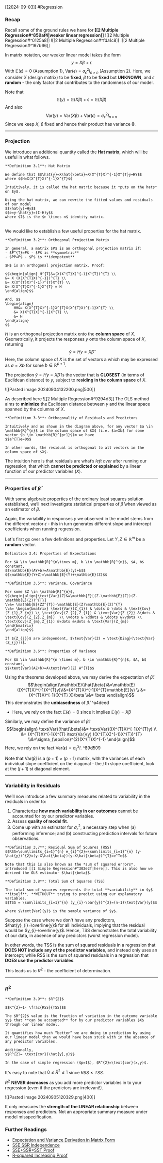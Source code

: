 [[2024-09-03]] #Regression 

### Recap
Recall some of the ground rules we have for **[[2 Multiple Regression#^859af4|weaker linear regression]]** ![[2 Multiple Regression#^0125a8]] ![[2 Multiple Regression#^fda1c8]]
![[2 Multiple Regression#^167b66]]

In matrix notation, our weaker linear model takes the form
$$y=X\beta + \epsilon$$
With $\mathbb{E}(\epsilon)=0$ (Assumption 1), $\text{Var}(\epsilon)=\sigma_{\epsilon}^{2}I_{n \times n}$ (Assumption 2). Here, we consider $X$ (design matrix) to be **fixed**, $\beta$ to be **fixed** but **UNKNOWN**, and $\epsilon$ **random** - the only factor that contributes to the randomness of our model.

Note that $$\mathbb{E}(y)=\mathbb{E}(X\beta)+\mathbb{\epsilon}=\mathbb{E}(X\beta)$$
And also $$\text{Var}(y)=\text{Var}(X\beta)+\text{Var}(\epsilon)=\sigma_{\epsilon}^{2}I_{n \times n}$$
Since we keep $X$, $\beta$ fixed and hence their product has variance $\mathbf{0}$.

---
### Projection
We introduce an additional quantity called the **Hat matrix**, which will be useful in what follows. 

```ad-important
**Definition 3.1**: Hat Matrix

We define that $$\hat{y}=X\hat{\beta}=X(X^{T}X)^{-1}X^{T}y=HY$$
where $$H=X(X^{T}X)^{-1}X^{T}$$

Intuitively, it is called the hat matrix because it *puts on the hats* on $y$.

Using the hat matrix, we can rewrite the fitted values and residuals of our model
$$\hat{y}=Hy$$
$$e=y-\hat{y}=(I-H)y$$
where $I$ is the $n \times n$ identity matrix.
```
\
We would like to establish a few useful properties for the hat matrix.

```ad-important
**Definition 3.2**: Orthogonal Projection Matrix 

In general, a matrix $P$ is an orthogonal projection matrix if:
- $P^{T}=P$ - $P$ is **symmetric**
- $PP=P$ - $P$ is **idempotent**
```

```ad-note
$H$ is an orthogonal projection matrix. Proof:

$$\begin{align} H^{T}&=(X(X^{T}X)^{-1}X^{T})^{T} \\
&= X (X(X^{T}X)^{-1})^{T} \\
&= X(X^{T}X)^{-1})^{T}X^{T} \\
&= X(X^{T}X)^{-1}X^{T} = H
\end{align}$$

And, $$
\begin{align}
	HH&= X(X^{T}X)^{-1}X^{T}X(X^{T}X)^{-1}X^{T} \\
	&= X(X^{T}X)^{-1}X^{T} \\
	&= H
\end{align}
$$
```

$H$ is an orthogonal projection matrix onto the **column space** of $X$. Geometrically, it projects the responses $y$ onto the column space of $X$, returning  
$$\hat{y}=Hy=X\hat{\beta}$$ 
Here, the column space of $X$ is the set of vectors a which may be expressed as $a = Xb$ for some $b  \in \mathbb{R}^{p+1}$.

The projection $\hat{y}=Hy=X\hat{\beta}$  is the vector that is **CLOSEST** (in terms of Euclidean distance) to $y$, subject to **residing in the column space** of $X$.

![[Pasted image 20240904132200.png|500]]

As described here ![[2 Multiple Regression#^9294d3]]
The OLS method aims to **minimize** the Euclidean distance between $y$ and the linear space spanned by the columns of $X$.

```ad-important
**Definition 3.3**: Orthogonality of Residuals and Predictors

Intuitively and as shown in the diagram above, for any vector $a \in \mathbb{R}^{n}$ in the column space of $X$ (i.e. $a=Xb$ for some vector $b \in \mathbb{R}^{p+1}$)m we have
$$a^{T}e=0$$

In other words, the residual is orthogonal to all vectors in the column space of $X$.
```

The intuition here is that residuals are what’s *left over* after running our regression, that which **cannot be predicted or explained** by a linear function of our predictor variables ($X$).

---
### Properties of $\hat{\beta}$
With some algebraic properties of the ordinary least squares solution established, we’ll next investigate statistical properties of $\hat{\beta}$ when viewed as an estimator of $\beta$.

Again, the variability in responses $y$ we observed in the model stems from the different vector $\epsilon$ - this in turn generates different slope and intercept coefficients when running regression.

Let's first go over a few definitions and properties. Let $Y, Z \in \mathbb{R}^{m}$ be a **random** vector.

```ad-important
Definition 3.4: Properties of Expectations

For $A \in \mathbb{R}^{n\times m}, b \in \mathbb{R}^{n}$, $A, b$ constant,
$$\mathbb{E}(AY+b)=A\mathbb{E}(y)+b$$
$$\mathbb{E}(Y+Z)=\mathbb{E}(Y)+\mathbb{E}(Z)$$
```

```ad-important
**Definition 3.5**: Variance, Covariance

For some $Z \in \mathbb{R}^{m}$,
$$\begin{align}\text{Var}(Z)&=\mathbb{E}[(Z-\mathbb{E}(Z))(Z-\mathbb{E}(Z))^{T}]
\\&= \mathbb{E}(ZZ^{T})-\mathbb{E}(Z)\mathbb{E}(Z)^{T}
\\&= \begin{bmatrix} \text{Var}(Z_{1}) & \dots & \dots & \text{Cov}(Z_{1},Z_{m}) \\ \text{Cov}(Z_{2},Z_{1}) & \text{Var}{Z_{2}} &\dots & \text{Cov}(Z_{2},Z_{m})  \\ \vdots & \ddots & \ddots &\vdots \\ \text{Cov}(Z_{m},Z_{1}) &\dots &\dots & \text{Var}(Z_{m}) \end{bmatrix}
\end{align}$$

If ${Z_{j}}$ are independent, $\text{Var}(Z) = \text{Diag}(\text{Var}(Z_{j}))$.
```

```ad-important
**Definition 3.6**: Properties of Variance

For $A \in \mathbb{R}^{n \times m}, b \in \mathbb{R}^{n}$, $A, b$ constant,
$$\text{Var}(AZ+b)=A\text{Var}(Z) A^{T}$$
```

Using the theorems developed above, we may derive the expectation of $\hat{\beta}$: $$\begin{align}\mathbb{E}(\hat{\beta})&=\mathbb{E}((X^{T}X)^{-1}X^{T}y)\\&=(X^{T}X)^{-1}X^{T}\mathbb{E}(y) \\ &= (X^{T}X)^{-1}(X^{T} X)\beta \\&= \beta \end{align}$$
This demonstrates the **unbiasedness** of $\hat{\beta}$. ^a4deed
- Here, we rely on the fact $\mathbb{E}(\epsilon)=0$ since it implies $\mathbb{E}(y)=X\beta$

Similarly, we may define the variance of $\hat{\beta}$: $$\begin{align} \text{Var}(\hat{\beta})&= \text{Var}((X^{T}X)^{-1}X^{T}y) \\ &= (X^{T}X)^{-1}X^{T} \text{Var}(y) ((X^{T}X)^{-1}X^{T})^{T} \\&=\sigma_{\epsilon}^{2}(X^{T}X)^{-1} \end{align}$$
Here, we rely on the fact $\text{Var}(\epsilon)=\sigma_{\epsilon}^{2}I$. ^89d509

Note that $\text{Var}(\hat{\beta})$ is a $(p+1) \times (p+1)$ matrix, with the variances of each individual slope coefficient on the diagonal - the $j$ th slope coefficient, look at the $(j+1)$ st diagonal element.

---
### Variability in Residuals
We’ll now introduce a few summary measures related to variability in the residuals in order to:
1. Characterize **how much variability in our outcomes** cannot be accounted for by our predictor variables.
2. Assess **quality of model fit**.
3. Come up with an estimator for $\sigma_{\epsilon}^{2}$, a necessary step when (a) performing inference; and (b) constructing prediction intervals for future observations.

```ad-important
**Definition 3.7**: Residual Sum of Squares (RSS)
$$RSS=\sum\limits_{i=1}^{n} e_{i}^{2}=\sum\limits_{i=1}^{n} (y-\hat{y})^{2}=(y-X\hat{\beta})(y-X\hat{\beta})^{T}=e^Te$$

Note that this is also known as the *sum of squared errors*, introduced [[1 Simple Regression#^302e2f|here]]. This is also how we derived the OLS estimator $\hat{\beta}$.
```

```ad-important
**Definition 3.8**: Total Sum of Squares (TSS)

The total sum of squares represents the total **variability** in $y$ **itself**, **WITHOUT** trying to predict using our explanatory variables.
$$TSS = \sum\limits_{i=1}^{n} (y_{i}-\bar{y})^{2}=(n-1)\text{Var}(y)$$

where $\text{Var}(y)$ is the sample variance of $y$.
```

Suppose the case where we don't have any predictors, $\hat{y}_{i}=\overline{y}$ for all individuals, implying that the residual would be $y_{i}-\overline{y}$. Hence, TSS demonstrates the total variability of our data, in absence of any predictors (worst regression model). 

In other words, the TSS is the sum of squared residuals in a regression that **DOES NOT include any of the predictor variables**, and instead only uses an intercept; while RSS is the sum of squared residuals in a regression that **DOES** **use the predictor variables**.

This leads us to $R^{2}$ - the coefficient of determination.

---
### $R^{2}$

```ad-important
**Definition 3.9**: $R^{2}$

$$R^{2}=1- \frac{RSS}{TSS}$$

The $R^{2}$ value is the fraction of variation in the outcome variable $y$ that **can be accounted** for by our predictor variables $X$ through our linear model.

It quantifies how much “better” we are doing in prediction by using our linear model than we would have been stuck with in the absence of any predictor variables.

Additionally,
$$R^{2}= \text{cor}(\hat{y},y)$$

In the case of simple regression ($p=1$), $R^{2}=\text{cor}(x,y)$.
```

It's easy to note that $0 \le R^{2} \le 1$ since $RSS \le TSS$. 

$R^{2}$ **NEVER decreases** as you add more predictor variables in to your regression (even if the predictors are irrelevant!).

![[Pasted image 20240905120329.png|400]]

It only measures the **strength of the LINEAR relationship** between responses and predictors. Not an appropriate summary measure under model misspecification.

### Further Readings
- [Expectation and Variance Derivation in Matrix Form](https://www.sfu.ca/~lockhart/richard/350/08_2/lectures/GeneralTheory/web.pdf)
- [SSE SSR Independence](https://math.stackexchange.com/questions/2278247/proving-that-sse-and-ssr-are-independent)
- [SSE+SSR=SST Proof](https://math.stackexchange.com/questions/709419/prove-sst-ssessr)
- [R-squared Increasing Proof](https://math.stackexchange.com/questions/1976747/prove-that-r2-cannot-decrease-when-adding-a-variable)

